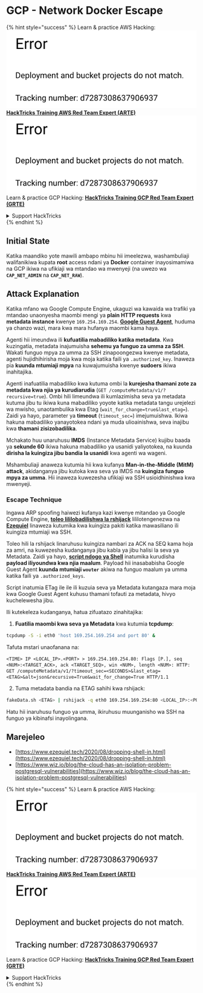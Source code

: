 # GCP - Network Docker Escape

{% hint style="success" %}
Learn & practice AWS Hacking:<img src="../../../.gitbook/assets/image (1) (1).png" alt="" data-size="line">[**HackTricks Training AWS Red Team Expert (ARTE)**](https://training.hacktricks.xyz/courses/arte)<img src="../../../.gitbook/assets/image (1) (1).png" alt="" data-size="line">\
Learn & practice GCP Hacking: <img src="../../../.gitbook/assets/image (2).png" alt="" data-size="line">[**HackTricks Training GCP Red Team Expert (GRTE)**<img src="../../../.gitbook/assets/image (2).png" alt="" data-size="line">](https://training.hacktricks.xyz/courses/grte)

<details>

<summary>Support HackTricks</summary>

* Check the [**subscription plans**](https://github.com/sponsors/carlospolop)!
* **Join the** 💬 [**Discord group**](https://discord.gg/hRep4RUj7f) or the [**telegram group**](https://t.me/peass) or **follow** us on **Twitter** 🐦 [**@hacktricks\_live**](https://twitter.com/hacktricks\_live)**.**
* **Share hacking tricks by submitting PRs to the** [**HackTricks**](https://github.com/carlospolop/hacktricks) and [**HackTricks Cloud**](https://github.com/carlospolop/hacktricks-cloud) github repos.

</details>
{% endhint %}

## Initial State

Katika maandiko yote mawili ambapo mbinu hii imeelezwa, washambuliaji walifanikiwa kupata **root** access ndani ya **Docker** container inayosimamiwa na GCP ikiwa na ufikiaji wa mtandao wa mwenyeji (na uwezo wa **`CAP_NET_ADMIN`** na **`CAP_NET_RAW`**).

## Attack Explanation

Katika mfano wa Google Compute Engine, ukaguzi wa kawaida wa trafiki ya mtandao unaonyesha maombi mengi ya **plain HTTP requests** kwa **metadata instance** kwenye `169.254.169.254`. [**Google Guest Agent**](https://github.com/GoogleCloudPlatform/guest-agent), huduma ya chanzo wazi, mara kwa mara hufanya maombi kama haya.

Agenti hii imeundwa ili **kufuatilia mabadiliko katika metadata**. Kwa kuzingatia, metadata inajumuisha **sehemu ya funguo za umma za SSH**. Wakati funguo mpya za umma za SSH zinapoongezwa kwenye metadata, agenti hujidhihirisha moja kwa moja katika faili ya `.authorized_key`. Inaweza pia **kuunda mtumiaji mpya** na kuwajumuisha kwenye **sudoers** ikiwa inahitajika.

Agenti inafuatilia mabadiliko kwa kutuma ombi la **kurejesha thamani zote za metadata kwa njia ya kurudiarudia** (`GET /computeMetadata/v1/?recursive=true`). Ombi hili limeundwa ili kumlazimisha seva ya metadata kutuma jibu tu ikiwa kuna mabadiliko yoyote katika metadata tangu urejelezi wa mwisho, unaotambulika kwa Etag (`wait_for_change=true&last_etag=`). Zaidi ya hayo, parameter ya **timeout** (`timeout_sec=`) imejumuishwa. Ikiwa hakuna mabadiliko yanayotokea ndani ya muda ulioainishwa, seva inajibu kwa **thamani zisizobadilika**.

Mchakato huu unaruhusu **IMDS** (Instance Metadata Service) kujibu baada ya **sekunde 60** ikiwa hakuna mabadiliko ya usanidi yaliyotokea, na kuunda **dirisha la kuingiza jibu bandia la usanidi** kwa agenti wa wageni.

Mshambuliaji anaweza kutumia hii kwa kufanya **Man-in-the-Middle (MitM) attack**, akidanganya jibu kutoka kwa seva ya IMDS na **kuingiza funguo mpya za umma**. Hii inaweza kuwezesha ufikiaji wa SSH usioidhinishwa kwa mwenyeji.

### Escape Technique

Ingawa ARP spoofing haiwezi kufanya kazi kwenye mitandao ya Google Compute Engine, [**toleo lililobadilishwa la rshijack**](https://github.com/ezequielpereira/rshijack) lililotengenezwa na [**Ezequiel**](https://www.ezequiel.tech/2020/08/dropping-shell-in.html) linaweza kutumika kwa kuingiza pakiti katika mawasiliano ili kuingiza mtumiaji wa SSH.

Toleo hili la rshijack linaruhusu kuingiza nambari za ACK na SEQ kama hoja za amri, na kuwezesha kudanganya jibu kabla ya jibu halisi la seva ya Metadata. Zaidi ya hayo, [**script ndogo ya Shell**](https://gist.github.com/ezequielpereira/914c2aae463409e785071213b059f96c#file-fakedata-sh) inatumika kurudisha **payload iliyoundwa kwa njia maalum**. Payload hii inasababisha Google Guest Agent **kuunda mtumiaji `wouter`** akiwa na funguo maalum ya umma katika faili ya `.authorized_keys`.

Script inatumia ETag ile ile ili kuzuia seva ya Metadata kutangaza mara moja kwa Google Guest Agent kuhusu thamani tofauti za metadata, hivyo kuchelewesha jibu.

Ili kutekeleza kudanganya, hatua zifuatazo zinahitajika:

1. **Fuatilia maombi kwa seva ya Metadata** kwa kutumia **tcpdump**:
```bash
tcpdump -S -i eth0 'host 169.254.169.254 and port 80' &
```
Tafuta mstari unaofanana na:
```
<TIME> IP <LOCAL_IP>.<PORT> > 169.254.169.254.80: Flags [P.], seq <NUM>:<TARGET_ACK>, ack <TARGET_SEQ>, win <NUM>, length <NUM>: HTTP: GET /computeMetadata/v1/?timeout_sec=<SECONDS>&last_etag=<ETAG>&alt=json&recursive=True&wait_for_change=True HTTP/1.1
```
2. Tuma metadata bandia na ETAG sahihi kwa rshijack:
```bash
fakeData.sh <ETAG> | rshijack -q eth0 169.254.169.254:80 <LOCAL_IP>:<PORT> <TARGET_SEQ> <TARGET_ACK>; ssh -i id_rsa -o StrictHostKeyChecking=no wouter@localhost
```
Hatu hii inaruhusu funguo ya umma, ikiruhusu muunganisho wa SSH na funguo ya kibinafsi inayolingana.

## Marejeleo

* [https://www.ezequiel.tech/2020/08/dropping-shell-in.html](https://www.ezequiel.tech/2020/08/dropping-shell-in.html)
* [https://www.wiz.io/blog/the-cloud-has-an-isolation-problem-postgresql-vulnerabilities](https://www.wiz.io/blog/the-cloud-has-an-isolation-problem-postgresql-vulnerabilities)

{% hint style="success" %}
Learn & practice AWS Hacking:<img src="../../../.gitbook/assets/image (1) (1).png" alt="" data-size="line">[**HackTricks Training AWS Red Team Expert (ARTE)**](https://training.hacktricks.xyz/courses/arte)<img src="../../../.gitbook/assets/image (1) (1).png" alt="" data-size="line">\
Learn & practice GCP Hacking: <img src="../../../.gitbook/assets/image (2).png" alt="" data-size="line">[**HackTricks Training GCP Red Team Expert (GRTE)**<img src="../../../.gitbook/assets/image (2).png" alt="" data-size="line">](https://training.hacktricks.xyz/courses/grte)

<details>

<summary>Support HackTricks</summary>

* Check the [**subscription plans**](https://github.com/sponsors/carlospolop)!
* **Join the** 💬 [**Discord group**](https://discord.gg/hRep4RUj7f) or the [**telegram group**](https://t.me/peass) or **follow** us on **Twitter** 🐦 [**@hacktricks\_live**](https://twitter.com/hacktricks\_live)**.**
* **Share hacking tricks by submitting PRs to the** [**HackTricks**](https://github.com/carlospolop/hacktricks) and [**HackTricks Cloud**](https://github.com/carlospolop/hacktricks-cloud) github repos.

</details>
{% endhint %}
